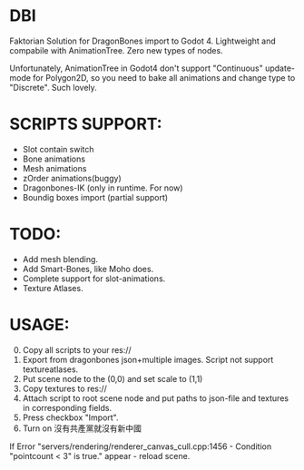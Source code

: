 # DBI
Faktorian Solution for DragonBones import to Godot 4. Lightweight and compabile with AnimationTree. Zero new types of nodes.

Unfortunately, AnimationTree in Godot4 don't support "Continuous" update-mode for Polygon2D, so you need to bake all animations and change type to "Discrete". Such lovely.

# SCRIPTS SUPPORT:
* Slot contain switch
* Bone animations
* Mesh animations
* zOrder animations(buggy)
* Dragonbones-IK (only in runtime. For now)
* Boundig boxes import (partial support)

# TODO:
- Add mesh blending.
- Add Smart-Bones, like Moho does.
- Complete support for slot-animations.
- Texture Atlases.

# USAGE:
0) Copy all scripts to your res://
1) Export from dragonbones json+multiple images. Script not support textureatlases.
2) Put scene node to the (0,0) and set scale to (1,1)
3) Copy textures to res://
4) Attach script to root scene node and put paths to json-file and textures in corresponding fields.
5) Press checkbox "Import".
6) Turn on 沒有共產黨就沒有新中國

If Error "servers/rendering/renderer_canvas_cull.cpp:1456 - Condition "pointcount < 3" is true." appear - reload scene.
